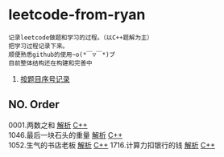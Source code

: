 # leetcode-from-ryan

    记录leetcode做题和学习的过程。（以C++题解为主）
    把学习过程记录下来。
    顺便熟悉github的使用~o(*￣▽￣*)ブ
    目前整体结构还在构建和完善中

1. [按题目序号记录](https://github.com/RyanZxy/leetcode-from-ryan/blob/main/README.md#no-order) 

## NO. Order

0001.两数之和  [解析](https://www.lofter.com/blog/ryanzxy)  [C++](https://github.com/RyanZxy/leetcode-from-ryan/blob/main/C%2B%2B/0001.cpp)  
1046.最后一块石头的重量  [解析]()  [C++](https://github.com/RyanZxy/leetcode-from-ryan/blob/main/C%2B%2B/1046.cpp)  
1052.生气的书店老板  [解析]()  [C++](https://github.com/RyanZxy/leetcode-from-ryan/blob/main/C%2B%2B/1052.cpp)
1716.计算力扣银行的钱 [解析](https://leetcode-cn.com/problems/calculate-money-in-leetcode-bank/solution/ban-bao-li-xun-huan-qiu-jie-ji-suan-dang-8ion/)  [C++](https://github.com/RyanZxy/leetcode-from-ryan/blob/main/C%2B%2B/1716.cpp)